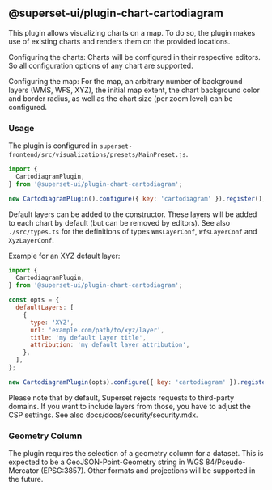 <!--
Licensed to the Apache Software Foundation (ASF) under one
or more contributor license agreements.  See the NOTICE file
distributed with this work for additional information
regarding copyright ownership.  The ASF licenses this file
to you under the Apache License, Version 2.0 (the
"License"); you may not use this file except in compliance
with the License.  You may obtain a copy of the License at

  http://www.apache.org/licenses/LICENSE-2.0

Unless required by applicable law or agreed to in writing,
software distributed under the License is distributed on an
"AS IS" BASIS, WITHOUT WARRANTIES OR CONDITIONS OF ANY
KIND, either express or implied.  See the License for the
specific language governing permissions and limitations
under the License.
-->

## @superset-ui/plugin-chart-cartodiagram

This plugin allows visualizing charts on a map. To do so, the plugin makes use of existing charts and renders them on the
provided locations.

Configuring the charts: Charts will be configured in their respective editors. So all configuration options of any chart are supported.

Configuring the map: For the map, an arbitrary number of background layers (WMS, WFS, XYZ), the initial map extent, the chart background color and border radius, as well as the chart size (per zoom level) can be configured.

### Usage

The plugin is configured in `superset-frontend/src/visualizations/presets/MainPreset.js`.

```js
import {
  CartodiagramPlugin,
} from '@superset-ui/plugin-chart-cartodiagram';

new CartodiagramPlugin().configure({ key: 'cartodiagram' }).register();
```

Default layers can be added to the constructor. These layers will be added to each chart by default (but can be removed by editors). See also `./src/types.ts` for the definitions of types `WmsLayerConf`, `WfsLayerConf` and `XyzLayerConf`.

Example for an XYZ default layer:

```js
import {
  CartodiagramPlugin,
} from '@superset-ui/plugin-chart-cartodiagram';

const opts = {
  defaultLayers: [
    {
      type: 'XYZ',
      url: 'example.com/path/to/xyz/layer',
      title: 'my default layer title',
      attribution: 'my default layer attribution',
    },
  ],
};

new CartodiagramPlugin(opts).configure({ key: 'cartodiagram' }).register();
```

Please note that by default, Superset rejects requests to third-party domains. If you want to include
layers from those, you have to adjust the CSP settings. See also docs/docs/security/security.mdx.

### Geometry Column

The plugin requires the selection of a geometry column for a dataset.
This is expected to be a GeoJSON-Point-Geometry string in WGS 84/Pseudo-Mercator (EPSG:3857). Other formats and projections
will be supported in the future.
